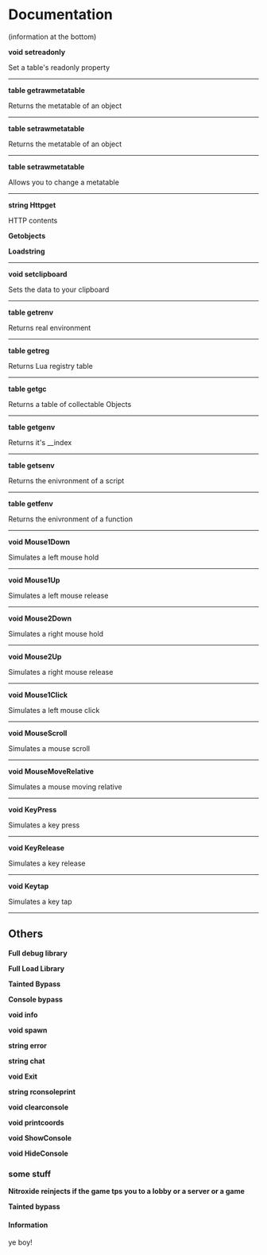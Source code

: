 # Documentation

(information at the bottom)

**void setreadonly**

Set a table's readonly property

-------------------------------

**table getrawmetatable**

Returns the metatable of an object

-------------------------------

**table setrawmetatable**

Returns the metatable of an object

-------------------------------

**table setrawmetatable**

Allows you to change a metatable

-------------------------------

**string Httpget**

HTTP contents

 **Getobjects**
 
 
 **Loadstring**

-------------------------------

**void setclipboard**

Sets the data to your clipboard

-------------------------------

**table getrenv**

Returns real environment

-------------------------------

**table getreg**

Returns Lua registry table

-------------------------------

**table getgc**

Returns a table of collectable Objects

-------------------------------

**table getgenv**

Returns it's __index

-------------------------------

**table getsenv**

Returns the enivronment of a script

-------------------------------

**table getfenv**

Returns the enivronment of a function

-------------------------------

**void Mouse1Down**

Simulates a left mouse hold

-------------------------------

**void Mouse1Up**

Simulates a left mouse release

-------------------------------

**void Mouse2Down**

Simulates a right mouse hold

-------------------------------

**void Mouse2Up**

Simulates a right mouse release

-------------------------------


**void Mouse1Click**

Simulates a left mouse click

-------------------------------

**void MouseScroll**

Simulates a mouse scroll

-------------------------------

**void MouseMoveRelative**

Simulates a mouse moving relative

-------------------------------

**void KeyPress**

Simulates a key press

-------------------------------

**void KeyRelease**

Simulates a key release

-------------------------------


**void Keytap**

Simulates a key tap

-------------------------------

## Others

**Full debug library**

**Full Load Library**

**Tainted Bypass**

**Console bypass**

**void info**

**void spawn**

**string error**

**string chat**

**void Exit**

**string rconsoleprint**

**void clearconsole**

**void printcoords**

**void ShowConsole**


**void HideConsole**


### some stuff

**Nitroxide reinjects if the game tps you to a lobby or a server or a game**

**Tainted bypass**



#### Information

ye boy!
